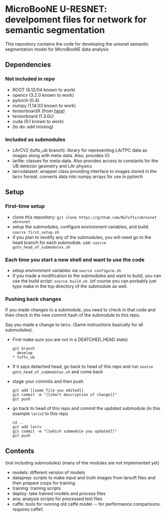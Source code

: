 # MicroBooNE U-RESNET: develpoment files for network for semantic segmentation

This repository contains the code for developing the uresnet semantic segmentation model for MicroBooNE data analysis

## Dependencies

### Not included in repo

* ROOT (6.12/04 known to work)
* opencv (3.2.0 known to work)
* pytorch (0.4)
* numpy (1.14.03 known to work)
* tensorboardX (from [here](https://github.com/lanpa/tensorboard-pytorch))
* tensorboard (1.3.0c)
* cuda (9.1 known to work)
* (to do: add missing)

### Included as submodules

* LArCV2 (tufts_ub branch): library for representing LArTPC data as images along with meta-data. Also, provides IO.
* larlite: classes for meta-data. Also provides access to constants for the UB detector geometry and LAr physics
* larcvdataset: wrapper class providing interface to images stored in the larcv format. converts data into numpy arrays for use in pytorch

## Setup

### First-time setup

* clone this repository: `git clone https://github.com/NuTufts/ubresnet ubresnet`
* setup the submodules, configure environment variables, and build: `source first_setup.sh`
* if you plan to modify any of the submodules, you will need go to the head branch for each submodule. use: `source goto_head_of_submodules.sh`

### Each time you start a new shell and want to use the code
* setup environment variables via `source configure.sh`
* if you made a modification to the submodules and want to build, you can use the build script: `source build.sh`. (of course you can porbably just type make in the top directory of the submodule as well.

### Pushing back changes

If you made changes to a submodule, you need to check in that code and then check in the new commit hash of the submodule to this repo.

Say you made a change to larcv. (Same instructions basically for all submodules).

* First make sure you are not in a DEATCHED_HEAD state)

      git branch
        develop
	  * tufts_ub
	
* If it says detached head, go back to head of this repo and run `source goto_head_of_submodules.sh` and come back
* stage your commits and then push

      git add [[some file you edited]]
      git commit -m "[[short description of change]]"
      git push
* go back to head of this repo and commit the updated submodule (in this example `larcv`) to this repo

      cd ..
      git add larcv
      git commit -m "[[which submodule you updated]]"
      git push


## Contents

(not including submodules) (many of the modules are not implemented yet)

* models: different version of models
* dataprep: scripts to make input and truth images from larsoft files and then prepare crops for training
* training: training scripts
* deploy: take trained models and process files
* ana: analysis scripts for processed test files
* caffe: tools for running old caffe model -- for performance comparisons. requires caffe1.
